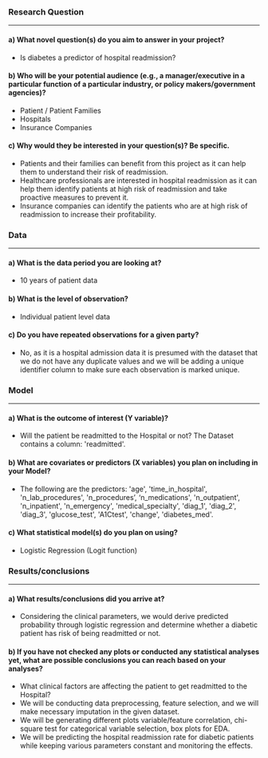 ### Research Question
---------------------------
#### a) What novel question(s) do you aim to answer in your project?
- Is diabetes a predictor of hospital readmission?

#### b) Who will be your potential audience (e.g., a manager/executive in a particular function of a particular industry, or policy makers/government agencies)?
- Patient / Patient Families
- Hospitals
- Insurance Companies
  
#### c) Why would they be interested in your question(s)? Be specific.
- Patients and their families can benefit from this project as it can help them to understand their risk of readmission.
- Healthcare professionals are interested in hospital readmission as it can help them identify patients at high risk of readmission and take proactive measures to prevent it.
- Insurance companies can identify the patients who are at high risk of readmission to increase their profitability.

### Data
---------------------------
#### a) What is the data period you are looking at?
- 10 years of patient data

#### b) What is the level of observation?
- Individual patient level data

#### c) Do you have repeated observations for a given party?
- No, as it is a hospital admission data it is presumed with the dataset that we do not have any duplicate values and we will be adding a unique identifier column to make sure each observation is marked unique.

### Model
--------------------------
#### a) What is the outcome of interest (Y variable)?
- Will the patient be readmitted to the Hospital or not? The Dataset contains a column: 'readmitted'.

#### b) What are covariates or predictors (X variables) you plan on including in your Model?
- The following are the predictors: 
'age', 'time_in_hospital', 'n_lab_procedures', 'n_procedures’, ‘n_medications', 'n_outpatient', 'n_inpatient', 'n_emergency', 'medical_specialty', 'diag_1', 'diag_2', 'diag_3', 'glucose_test', 'A1Ctest', 'change', 'diabetes_med'.

#### c) What statistical model(s) do you plan on using?
- Logistic Regression (Logit function)

### Results/conclusions
------------------------------
#### a) What results/conclusions did you arrive at?
- Considering the clinical parameters, we would derive predicted probability through logistic regression and determine whether a diabetic patient has risk of being readmitted or not.

#### b) If you have not checked any plots or conducted any statistical analyses yet, what are possible conclusions you can reach based on your analyses?
- What clinical factors are affecting the patient to get readmitted to the Hospital?
- We will be conducting data preprocessing, feature selection, and we will make necessary imputation in the given dataset.
- We will be generating different plots variable/feature correlation, chi-square test for categorical variable selection, box plots for EDA.
- We will be predicting the hospital readmission rate for diabetic patients while keeping various parameters constant and monitoring the effects.
